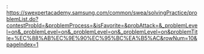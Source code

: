  : https://swexpertacademy.samsung.com/common/swea/solvingPractice/problemList.do?contestProbId=&problemProcess=&isFavorite=&probAttack=&_problemLevel=on&_problemLevel=on&_problemLevel=on&_problemLevel=on&problemTitle=%EC%88%AB%EC%9E%90%EC%95%BC%EA%B5%AC&rowNum=10&pageIndex=1
 
 
